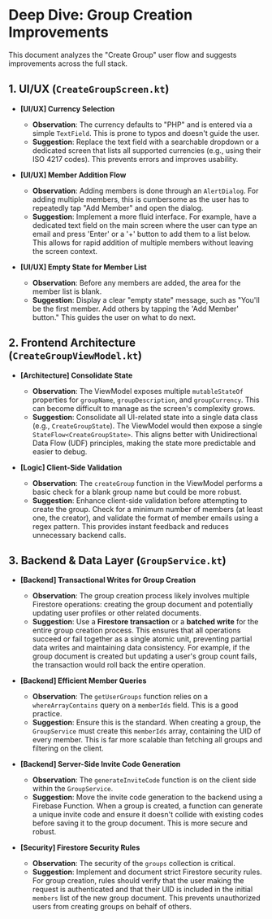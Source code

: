 # Deep Dive: Group Creation Improvements

This document analyzes the "Create Group" user flow and suggests improvements across the full stack.

## 1. UI/UX (`CreateGroupScreen.kt`)

- **[UI/UX] Currency Selection**
  - **Observation**: The currency defaults to "PHP" and is entered via a simple `TextField`. This is prone to typos and doesn't guide the user.
  - **Suggestion**: Replace the text field with a searchable dropdown or a dedicated screen that lists all supported currencies (e.g., using their ISO 4217 codes). This prevents errors and improves usability.

- **[UI/UX] Member Addition Flow**
  - **Observation**: Adding members is done through an `AlertDialog`. For adding multiple members, this is cumbersome as the user has to repeatedly tap "Add Member" and open the dialog.
  - **Suggestion**: Implement a more fluid interface. For example, have a dedicated text field on the main screen where the user can type an email and press 'Enter' or a '+' button to add them to a list below. This allows for rapid addition of multiple members without leaving the screen context.

- **[UI/UX] Empty State for Member List**
  - **Observation**: Before any members are added, the area for the member list is blank.
  - **Suggestion**: Display a clear "empty state" message, such as "You'll be the first member. Add others by tapping the 'Add Member' button." This guides the user on what to do next.

## 2. Frontend Architecture (`CreateGroupViewModel.kt`)

- **[Architecture] Consolidate State**
  - **Observation**: The ViewModel exposes multiple `mutableStateOf` properties for `groupName`, `groupDescription`, and `groupCurrency`. This can become difficult to manage as the screen's complexity grows.
  - **Suggestion**: Consolidate all UI-related state into a single data class (e.g., `CreateGroupState`). The ViewModel would then expose a single `StateFlow<CreateGroupState>`. This aligns better with Unidirectional Data Flow (UDF) principles, making the state more predictable and easier to debug.

- **[Logic] Client-Side Validation**
  - **Observation**: The `createGroup` function in the ViewModel performs a basic check for a blank group name but could be more robust.
  - **Suggestion**: Enhance client-side validation before attempting to create the group. Check for a minimum number of members (at least one, the creator), and validate the format of member emails using a regex pattern. This provides instant feedback and reduces unnecessary backend calls.

## 3. Backend & Data Layer (`GroupService.kt`)

- **[Backend] Transactional Writes for Group Creation**
  - **Observation**: The group creation process likely involves multiple Firestore operations: creating the group document and potentially updating user profiles or other related documents.
  - **Suggestion**: Use a **Firestore transaction** or a **batched write** for the entire group creation process. This ensures that all operations succeed or fail together as a single atomic unit, preventing partial data writes and maintaining data consistency. For example, if the group document is created but updating a user's group count fails, the transaction would roll back the entire operation.

- **[Backend] Efficient Member Queries**
  - **Observation**: The `getUserGroups` function relies on a `whereArrayContains` query on a `memberIds` field. This is a good practice.
  - **Suggestion**: Ensure this is the standard. When creating a group, the `GroupService` must create this `memberIds` array, containing the UID of every member. This is far more scalable than fetching all groups and filtering on the client.

- **[Backend] Server-Side Invite Code Generation**
  - **Observation**: The `generateInviteCode` function is on the client side within the `GroupService`.
  - **Suggestion**: Move the invite code generation to the backend using a Firebase Function. When a group is created, a function can generate a unique invite code and ensure it doesn't collide with existing codes before saving it to the group document. This is more secure and robust.

- **[Security] Firestore Security Rules**
  - **Observation**: The security of the `groups` collection is critical.
  - **Suggestion**: Implement and document strict Firestore security rules. For group creation, rules should verify that the user making the request is authenticated and that their UID is included in the initial `members` list of the new group document. This prevents unauthorized users from creating groups on behalf of others.

